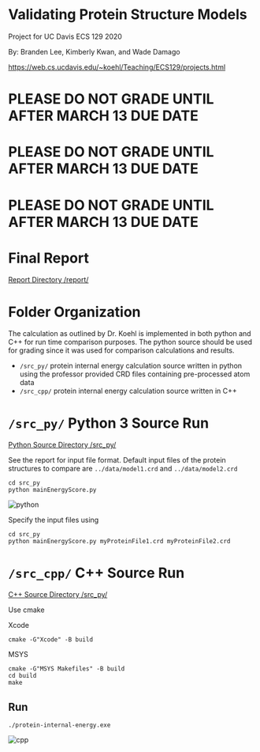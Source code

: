 # Validating Protein Structure Models
Project for UC Davis ECS 129 2020

By: Branden Lee, Kimberly Kwan, and Wade Damago

https://web.cs.ucdavis.edu/~koehl/Teaching/ECS129/projects.html

# PLEASE DO NOT GRADE UNTIL AFTER MARCH 13 DUE DATE
# PLEASE DO NOT GRADE UNTIL AFTER MARCH 13 DUE DATE
# PLEASE DO NOT GRADE UNTIL AFTER MARCH 13 DUE DATE

# Final Report
[Report Directory /report/](/report/)

# Folder Organization
The calculation as outlined by Dr. Koehl is implemented in both python and C++ for run time comparison purposes. The python source should be used for grading since it was used for comparison calculations and results.
* `/src_py/` protein internal energy calculation source written in python using the professor provided CRD files containing pre-processed atom data
* `/src_cpp/` protein internal energy calculation source written in C++

# `/src_py/` Python 3 Source Run
[Python Source Directory /src_py/](/src_py/)

See the report for input file format. Default input files of the protein structures to compare are `../data/model1.crd` and `../data/model2.crd`
```shell
cd src_py
python mainEnergyScore.py
```
![python](https://github.com/UC-Davis-ECS-129-Project/Protein-Internal-Energy/blob/master/share/console-run-py_D20200312.png)

Specify the input files using
```shell
cd src_py
python mainEnergyScore.py myProteinFile1.crd myProteinFile2.crd
```

# `/src_cpp/` C++ Source Run
[C++ Source Directory /src_py/](/src_cpp/)

Use cmake

Xcode
```shell
cmake -G"Xcode" -B build
```

MSYS
```shell
cmake -G"MSYS Makefiles" -B build
cd build
make
```

## Run
```shell
./protein-internal-energy.exe
```

![cpp](https://raw.githubusercontent.com/UC-Davis-ECS-129-Project/Protein-Internal-Energy/master/share/console-run-cpp_D20200227.png)
